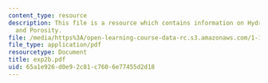 ```yaml
---
content_type: resource
description: This file is a resource which contains information on Hydraulic Conductivity
  and Porosity.
file: /media/https%3A/open-learning-course-data-rc.s3.amazonaws.com/1-101-introduction-to-civil-and-environmental-engineering-design-i-fall-2006/65a1e926d0e92c81c7606e77455d2d18_exp2b.pdf
file_type: application/pdf
resourcetype: Document
title: exp2b.pdf
uid: 65a1e926-d0e9-2c81-c760-6e77455d2d18
---
```

